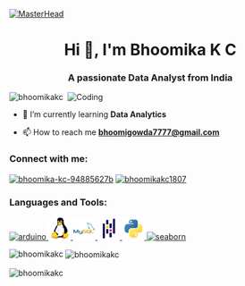 [![MasterHead](https://1.bp.blogspot.com/-7A4WynwLsMw/XbBpCXG8fHI/AAAAAAAAMt4/uOa1bpLskYgrwGbllhSu2SDj_Mig8SXJQCLcBGAsYHQ/s1600/2000_600px.gif)](https://rishavchanda.io)
<h1 align="center">Hi 👋, I'm Bhoomika K C</h1>
<h3 align="center">A passionate Data Analyst from India</h3>
<img align="right" alt="Coding" width="400" scr="https://dribbble.com/shots/15215756-Coding-Animation-Concept">

<p align="left"> <img src="https://komarev.com/ghpvc/?username=bhoomikakc&label=Profile%20views&color=0e75b6&style=flat" alt="bhoomikakc" /> </p>

- 🌱 I’m currently learning **Data Analytics**

- 📫 How to reach me **bhoomigowda7777@gmail.com**

<h3 align="left">Connect with me:</h3>
<p align="left">
<a href="https://linkedin.com/in/bhoomika-kc-94885627b" target="blank"><img align="center" src="https://raw.githubusercontent.com/rahuldkjain/github-profile-readme-generator/master/src/images/icons/Social/linked-in-alt.svg" alt="bhoomika-kc-94885627b" height="30" width="40" /></a>
<a href="https://kaggle.com/bhoomikakc1807" target="blank"><img align="center" src="https://raw.githubusercontent.com/rahuldkjain/github-profile-readme-generator/master/src/images/icons/Social/kaggle.svg" alt="bhoomikakc1807" height="30" width="40" /></a>
</p>

<h3 align="left">Languages and Tools:</h3>
<p align="left"> <a href="https://www.arduino.cc/" target="_blank" rel="noreferrer"> <img src="https://cdn.worldvectorlogo.com/logos/arduino-1.svg" alt="arduino" width="40" height="40"/> </a> <a href="https://www.linux.org/" target="_blank" rel="noreferrer"> <img src="https://raw.githubusercontent.com/devicons/devicon/master/icons/linux/linux-original.svg" alt="linux" width="40" height="40"/> </a> <a href="https://www.mysql.com/" target="_blank" rel="noreferrer"> <img src="https://raw.githubusercontent.com/devicons/devicon/master/icons/mysql/mysql-original-wordmark.svg" alt="mysql" width="40" height="40"/> </a> <a href="https://pandas.pydata.org/" target="_blank" rel="noreferrer"> <img src="https://raw.githubusercontent.com/devicons/devicon/2ae2a900d2f041da66e950e4d48052658d850630/icons/pandas/pandas-original.svg" alt="pandas" width="40" height="40"/> </a> <a href="https://www.python.org" target="_blank" rel="noreferrer"> <img src="https://raw.githubusercontent.com/devicons/devicon/master/icons/python/python-original.svg" alt="python" width="40" height="40"/> </a> <a href="https://seaborn.pydata.org/" target="_blank" rel="noreferrer"> <img src="https://seaborn.pydata.org/_images/logo-mark-lightbg.svg" alt="seaborn" width="40" height="40"/> </a> </p>

<p><img align="left" src="https://github-readme-stats.vercel.app/api/top-langs?username=bhoomikakc&show_icons=true&locale=en&layout=compact" alt="bhoomikakc" /></p>

<p>&nbsp;<img align="center" src="https://github-readme-stats.vercel.app/api?username=bhoomikakc&show_icons=true&locale=en" alt="bhoomikakc" /></p>

<p><img align="center" src="https://github-readme-streak-stats.herokuapp.com/?user=bhoomikakc&" alt="bhoomikakc" /></p>
